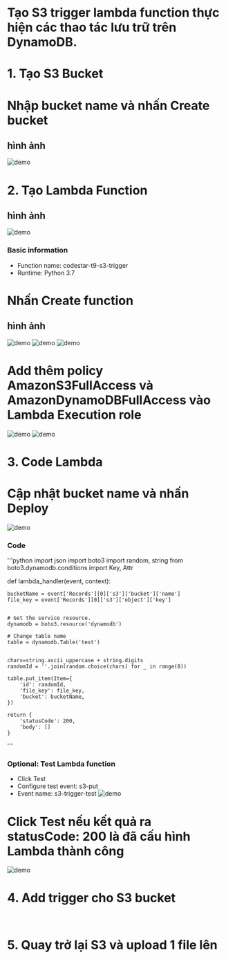 # Tạo S3 trigger lambda function thực hiện các thao tác lưu trữ trên DynamoDB.
# 1. Tạo S3 Bucket
# Nhập bucket name và nhấn Create bucket
## hình ảnh
![demo]()
# 2. Tạo Lambda Function
## hình ảnh
![demo]()
### Basic information
- Function name: codestar-t9-s3-trigger
- Runtime: Python 3.7
# Nhấn Create function
## hình ảnh
![demo]()
![demo]()
![demo]()
# Add thêm policy AmazonS3FullAccess và AmazonDynamoDBFullAccess vào Lambda Execution role
![demo]()
![demo]()
# 3. Code Lambda
# Cập nhật bucket name và nhấn Deploy
![demo]()
### Code 

'''python
import json
import boto3
import random, string
from boto3.dynamodb.conditions import Key, Attr

def lambda_handler(event, context):


    bucketName = event['Records'][0]['s3']['bucket']['name']
    file_key = event['Records'][0]['s3']['object']['key']

    
    # Get the service resource.
    dynamodb = boto3.resource('dynamodb')
    
    # Change table name
    table = dynamodb.Table('test')

    
    chars=string.ascii_uppercase + string.digits
    randomId = ''.join(random.choice(chars) for _ in range(8))
    
    table.put_item(Item={
        'id': randomId,
        'file_key': file_key,
        'bucket': bucketName,
    })
    
    return {
        'statusCode': 200,
        'body': []
    }
'''
### Optional: Test Lambda function
- Click Test
- Configure test event: s3-put
- Event name: s3-trigger-test
![demo]()
# Click Test nếu kết quả ra statusCode: 200 là đã cấu hình Lambda thành công
![demo]()
# 4. Add trigger cho S3 bucket
![]()
![]()
# 5. Quay trở lại S3 và upload 1 file lên
![]()
![]()





